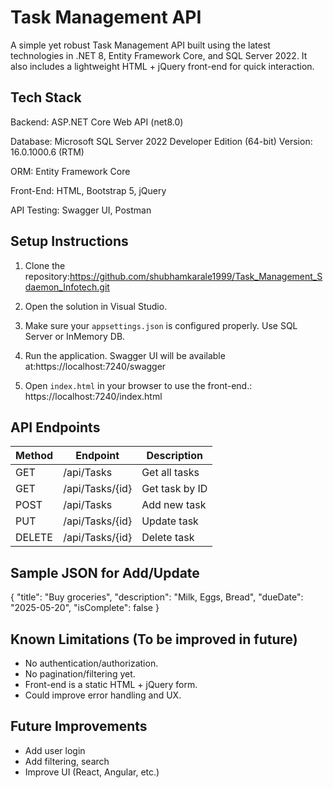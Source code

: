 # Task Management API

A simple yet robust Task Management API built using the latest technologies in .NET 8, Entity Framework Core, and SQL Server 2022. It also includes a lightweight HTML + jQuery front-end for quick interaction.

## Tech Stack
Backend: ASP.NET Core Web API (<TargetFramework>net8.0</TargetFramework>)

Database: Microsoft SQL Server 2022 Developer Edition (64-bit)
Version: 16.0.1000.6 (RTM)

ORM: Entity Framework Core

Front-End: HTML, Bootstrap 5, jQuery

API Testing: Swagger UI, Postman

## Setup Instructions

1. Clone the repository:https://github.com/shubhamkarale1999/Task_Management_Sdaemon_Infotech.git

2. Open the solution in Visual Studio.

3. Make sure your `appsettings.json` is configured properly. Use SQL Server or InMemory DB.

4. Run the application. Swagger UI will be available at:https://localhost:7240/swagger

5. Open `index.html` in your browser to use the front-end.: https://localhost:7240/index.html

## API Endpoints

| Method | Endpoint | Description |
|--------|----------|-------------|
| GET    | /api/Tasks        | Get all tasks |
| GET    | /api/Tasks/{id}   | Get task by ID |
| POST   | /api/Tasks        | Add new task |
| PUT    | /api/Tasks/{id}   | Update task |
| DELETE | /api/Tasks/{id}   | Delete task |

## Sample JSON for Add/Update
{
  "title": "Buy groceries",
  "description": "Milk, Eggs, Bread",
  "dueDate": "2025-05-20",
  "isComplete": false
}

## Known Limitations (To be improved in future)
- No authentication/authorization.
- No pagination/filtering yet.
- Front-end is a static HTML + jQuery form.
- Could improve error handling and UX.

## Future Improvements
- Add user login
- Add filtering, search
- Improve UI (React, Angular, etc.)


